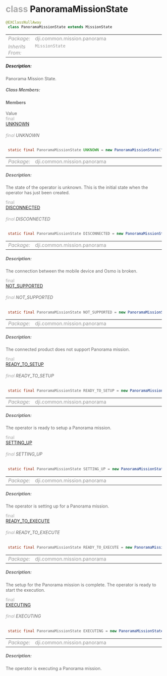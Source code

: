 <div class="article"><h1 ><font color="#AAA">class </font>PanoramaMissionState</h1></div>

~~~java
@EXClassNullAway
 class PanoramaMissionState extends MissionState 
~~~

<html><table class="table-supportedby"><tr valign="top"><td width=15%><font color="#999"><i>Package:</i></td><td width=85%><font color="#999">dji.common.mission.panorama</td></tr><tr valign="top"><td width=15%><font color="#999"><i>Inherits From:</i></td><td width=85%><font color="#999"><code>MissionState</code></td></tr></table></html>



##### Description:



<font color="#666">Panorama Mission State.



##### Class Members:



#### Members

<div class="api-row" id="djipanoramamissionstate_unknown"><div class="api-col left">Value</div><div class="api-col middle" style="color:#AAA">final</div><div class="api-col right"><a class="trigger" href="#djipanoramamissionstate_unknown_inline">UNKNOWN</a></div></div><div class="inline-doc" id="djipanoramamissionstate_unknown_inline"

><div class="article"><h6 ><font color="#AAA">final </font>UNKNOWN</h6></div>

~~~java
 static final PanoramaMissionState UNKNOWN = new PanoramaMissionState("UNKNOWN")
~~~

<html><table class="table-supportedby"><tr valign="top"><td width=15%><font color="#999"><i>Package:</i></td><td width=85%><font color="#999">dji.common.mission.panorama</td></tr></table></html>



##### Description:



<font color="#666">The state of the operator is unknown. This is the initial state when the operator  has just been created.

</div>

<div class="api-row" id="djipanoramamissionstate_disconnected"><div class="api-col left"></div><div class="api-col middle" style="color:#AAA">final</div><div class="api-col right"><a class="trigger" href="#djipanoramamissionstate_disconnected_inline">DISCONNECTED</a></div></div><div class="inline-doc" id="djipanoramamissionstate_disconnected_inline"

><div class="article"><h6 ><font color="#AAA">final </font>DISCONNECTED</h6></div>

~~~java
 static final PanoramaMissionState DISCONNECTED = new PanoramaMissionState("DISCONNECTED")
~~~

<html><table class="table-supportedby"><tr valign="top"><td width=15%><font color="#999"><i>Package:</i></td><td width=85%><font color="#999">dji.common.mission.panorama</td></tr></table></html>



##### Description:



<font color="#666">The connection between the mobile device and Osmo is broken.

</div>

<div class="api-row" id="djipanoramamissionstate_notsupported"><div class="api-col left"></div><div class="api-col middle" style="color:#AAA">final</div><div class="api-col right"><a class="trigger" href="#djipanoramamissionstate_notsupported_inline">NOT_SUPPORTED</a></div></div><div class="inline-doc" id="djipanoramamissionstate_notsupported_inline"

><div class="article"><h6 ><font color="#AAA">final </font>NOT_SUPPORTED</h6></div>

~~~java
 static final PanoramaMissionState NOT_SUPPORTED = new PanoramaMissionState("NOT_SUPPORTED")
~~~

<html><table class="table-supportedby"><tr valign="top"><td width=15%><font color="#999"><i>Package:</i></td><td width=85%><font color="#999">dji.common.mission.panorama</td></tr></table></html>



##### Description:



<font color="#666">The connected product does not support Panorama mission.

</div>

<div class="api-row" id="djipanoramamissionstate_readytosetup"><div class="api-col left"></div><div class="api-col middle" style="color:#AAA">final</div><div class="api-col right"><a class="trigger" href="#djipanoramamissionstate_readytosetup_inline">READY_TO_SETUP</a></div></div><div class="inline-doc" id="djipanoramamissionstate_readytosetup_inline"

><div class="article"><h6 ><font color="#AAA">final </font>READY_TO_SETUP</h6></div>

~~~java
 static final PanoramaMissionState READY_TO_SETUP = new PanoramaMissionState("READY_TO_SETUP")
~~~

<html><table class="table-supportedby"><tr valign="top"><td width=15%><font color="#999"><i>Package:</i></td><td width=85%><font color="#999">dji.common.mission.panorama</td></tr></table></html>



##### Description:



<font color="#666">The operator is ready to setup a Panorama mission.

</div>

<div class="api-row" id="djipanoramamissionstate_settingup"><div class="api-col left"></div><div class="api-col middle" style="color:#AAA">final</div><div class="api-col right"><a class="trigger" href="#djipanoramamissionstate_settingup_inline">SETTING_UP</a></div></div><div class="inline-doc" id="djipanoramamissionstate_settingup_inline"

><div class="article"><h6 ><font color="#AAA">final </font>SETTING_UP</h6></div>

~~~java
 static final PanoramaMissionState SETTING_UP = new PanoramaMissionState("SETTING_UP")
~~~

<html><table class="table-supportedby"><tr valign="top"><td width=15%><font color="#999"><i>Package:</i></td><td width=85%><font color="#999">dji.common.mission.panorama</td></tr></table></html>



##### Description:



<font color="#666">The operator is setting up for a Panorama mission.

</div>

<div class="api-row" id="djipanoramamissionstate_readytoexecute"><div class="api-col left"></div><div class="api-col middle" style="color:#AAA">final</div><div class="api-col right"><a class="trigger" href="#djipanoramamissionstate_readytoexecute_inline">READY_TO_EXECUTE</a></div></div><div class="inline-doc" id="djipanoramamissionstate_readytoexecute_inline"

><div class="article"><h6 ><font color="#AAA">final </font>READY_TO_EXECUTE</h6></div>

~~~java
 static final PanoramaMissionState READY_TO_EXECUTE = new PanoramaMissionState("READY_TO_EXECUTE")
~~~

<html><table class="table-supportedby"><tr valign="top"><td width=15%><font color="#999"><i>Package:</i></td><td width=85%><font color="#999">dji.common.mission.panorama</td></tr></table></html>



##### Description:



<font color="#666">The setup for the Panorama mission is complete. The operator is ready to  start the execution.

</div>

<div class="api-row" id="djipanoramamissionstate_executing"><div class="api-col left"></div><div class="api-col middle" style="color:#AAA">final</div><div class="api-col right"><a class="trigger" href="#djipanoramamissionstate_executing_inline">EXECUTING</a></div></div><div class="inline-doc" id="djipanoramamissionstate_executing_inline"

><div class="article"><h6 ><font color="#AAA">final </font>EXECUTING</h6></div>

~~~java
 static final PanoramaMissionState EXECUTING = new PanoramaMissionState("EXECUTING")
~~~

<html><table class="table-supportedby"><tr valign="top"><td width=15%><font color="#999"><i>Package:</i></td><td width=85%><font color="#999">dji.common.mission.panorama</td></tr></table></html>



##### Description:



<font color="#666">The operator is executing a Panorama mission.

</div>



